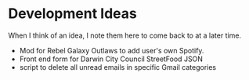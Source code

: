 # Development Ideas
When I think of an idea, I note them here to come back to at a later time.

- Mod for Rebel Galaxy Outlaws to add user's own Spotify.
- Front end form for Darwin City Council StreetFood JSON
- script to delete all unread emails in specific Gmail categories
